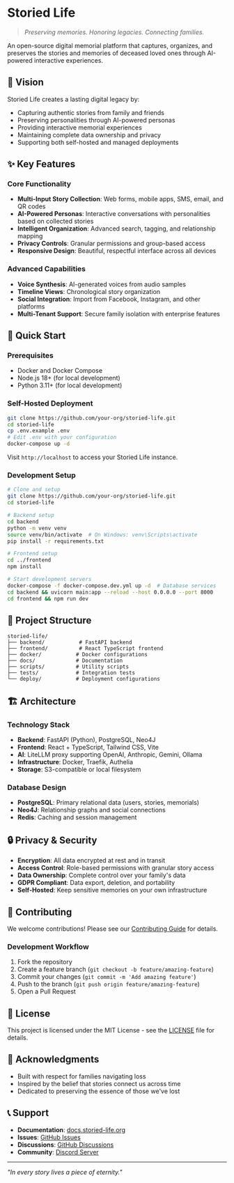 # Storied Life

> *Preserving memories. Honoring legacies. Connecting families.*

An open-source digital memorial platform that captures, organizes, and preserves the stories and memories of deceased loved ones through AI-powered interactive experiences.

## 🌟 Vision

Storied Life creates a lasting digital legacy by:
- Capturing authentic stories from family and friends
- Preserving personalities through AI-powered personas  
- Providing interactive memorial experiences
- Maintaining complete data ownership and privacy
- Supporting both self-hosted and managed deployments

## ✨ Key Features

### Core Functionality
- **Multi-Input Story Collection**: Web forms, mobile apps, SMS, email, and QR codes
- **AI-Powered Personas**: Interactive conversations with personalities based on collected stories
- **Intelligent Organization**: Advanced search, tagging, and relationship mapping
- **Privacy Controls**: Granular permissions and group-based access
- **Responsive Design**: Beautiful, respectful interface across all devices

### Advanced Capabilities
- **Voice Synthesis**: AI-generated voices from audio samples
- **Timeline Views**: Chronological story organization
- **Social Integration**: Import from Facebook, Instagram, and other platforms
- **Multi-Tenant Support**: Secure family isolation with enterprise features

## 🚀 Quick Start

### Prerequisites
- Docker and Docker Compose
- Node.js 18+ (for local development)
- Python 3.11+ (for local development)

### Self-Hosted Deployment

```bash
git clone https://github.com/your-org/storied-life.git
cd storied-life
cp .env.example .env
# Edit .env with your configuration
docker-compose up -d
```

Visit `http://localhost` to access your Storied Life instance.

### Development Setup

```bash
# Clone and setup
git clone https://github.com/your-org/storied-life.git
cd storied-life

# Backend setup
cd backend
python -m venv venv
source venv/bin/activate  # On Windows: venv\Scripts\activate
pip install -r requirements.txt

# Frontend setup  
cd ../frontend
npm install

# Start development servers
docker-compose -f docker-compose.dev.yml up -d  # Database services
cd backend && uvicorn main:app --reload --host 0.0.0.0 --port 8000
cd frontend && npm run dev
```

## 📁 Project Structure

```
storied-life/
├── backend/           # FastAPI backend
├── frontend/          # React TypeScript frontend
├── docker/           # Docker configurations
├── docs/             # Documentation
├── scripts/          # Utility scripts
├── tests/            # Integration tests
└── deploy/           # Deployment configurations
```

## 🏗️ Architecture

### Technology Stack
- **Backend**: FastAPI (Python), PostgreSQL, Neo4J
- **Frontend**: React + TypeScript, Tailwind CSS, Vite
- **AI**: LiteLLM proxy supporting OpenAI, Anthropic, Gemini, Ollama
- **Infrastructure**: Docker, Traefik, Authelia
- **Storage**: S3-compatible or local filesystem

### Database Design
- **PostgreSQL**: Primary relational data (users, stories, memorials)
- **Neo4J**: Relationship graphs and social connections
- **Redis**: Caching and session management

## 🔒 Privacy & Security

- **Encryption**: All data encrypted at rest and in transit
- **Access Control**: Role-based permissions with granular story access
- **Data Ownership**: Complete control over your family's data
- **GDPR Compliant**: Data export, deletion, and portability
- **Self-Hosted**: Keep sensitive memories on your own infrastructure

## 🤝 Contributing

We welcome contributions! Please see our [Contributing Guide](CONTRIBUTING.md) for details.

### Development Workflow
1. Fork the repository
2. Create a feature branch (`git checkout -b feature/amazing-feature`)
3. Commit your changes (`git commit -m 'Add amazing feature'`)
4. Push to the branch (`git push origin feature/amazing-feature`)
5. Open a Pull Request

## 📝 License

This project is licensed under the MIT License - see the [LICENSE](LICENSE) file for details.

## 🙏 Acknowledgments

- Built with respect for families navigating loss
- Inspired by the belief that stories connect us across time
- Dedicated to preserving the essence of those we've lost

## 📞 Support

- **Documentation**: [docs.storied-life.org](https://docs.storied-life.org)
- **Issues**: [GitHub Issues](https://github.com/your-org/storied-life/issues)
- **Discussions**: [GitHub Discussions](https://github.com/your-org/storied-life/discussions)
- **Community**: [Discord Server](https://discord.gg/storied-life)

---

*"In every story lives a piece of eternity."* 